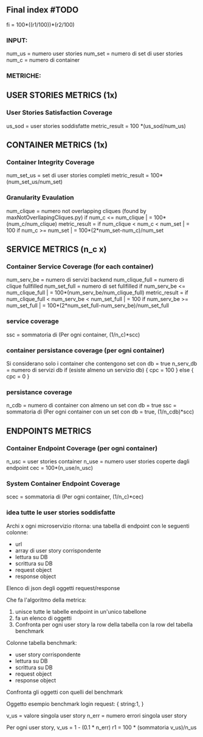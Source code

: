 ## Final index #TODO
fi = 100*((r1/100))*(r2/100)


### INPUT:
num_us = numero user stories
num_set = numero di set di user stories
num_c = numero di container


### METRICHE:

## USER STORIES METRICS (1x)

### User Stories Satisfaction Coverage
us_sod = user stories soddisfatte
metric_result = 100 *(us_sod/num_us)
  
## CONTAINER METRICS (1x)

### Container Integrity Coverage
num_set_us = set di user stories completi
metric_result = 100*(num_set_us/num_set)

### Granularity Evaulation
num_clique = numero not overlapping cliques (found by maxNotOverllapingCliques.py)
                    if num_c <= num_clique             | = 100*(num_c/num_clique)
metric_result =     if num_clique < num_c < num_set    | = 100
                    if num_c >= num_set                | = 100*(2*num_set-num_c)/num_set 
  
## SERVICE METRICS (n_c x)

### Container Service Coverage (for each container)
num_serv_be = numero di servizi backend
num_clique_full = numero di clique fullfilled
num_set_full = numero di set fullfilled
                    if num_serv_be <= num_clique_full                  | = 100*(num_serv_be/num_clique_full)
metric_result =     if num_clique_full < num_serv_be < num_set_full    | = 100
                    if num_serv_be >= num_set_full                     | = 100*(2*num_set_full-num_serv_be)/num_set_full 

### service coverage
ssc = sommatoria di (Per ogni container, (1/n_c)*scc)

### container persistance coverage (per ogni container)
Si considerano solo i container che contengono set con db = true
n_serv_db = numero di servizi db
if (esiste almeno un servizio db) {
    cpc = 100
} else {
    cpc = 0
}

### persistance coverage
n_cdb = numero di container con almeno un set con db = true
ssc = sommatoria di (Per ogni container con un set con db = true, (1/n_cdb)*scc)


## ENDPOINTS METRICS

### Container Endpoint Coverage (per ogni container)
n_usc = user stories container
n_use = numero user stories coperte dagli endpoint
cec = 100*(n_use/n_usc)

### System Container Endpoint Coverage 
scec = sommatoria di (Per ogni container, (1/n_c)*cec)




### idea tutte le user stories soddisfatte

Archi x ogni microservizio ritorna:
una tabella di endpoint con le seguenti colonne:
- url
- array di user story corrispondente
- lettura su DB
- scrittura su DB
- request object
- response object

Elenco di json degli oggetti request/response


Che fa l'algoritmo della metrica:
1) unisce tutte le tabelle endpoint in un'unico tabellone
2) fa un elenco di oggetti
3) Confronta per ogni user story la row della tabella con la row del tabella benchmark

Colonne tabella benchmark:
- user story corrispondente
- lettura su DB
- scrittura su DB
- request object
- response object

Confronta gli oggetti con quelli del benchmark

Oggetto esempio benchmark login request:
{
    string:1,
}

v_us = valore singola user story
n_err = numero errori singola user story

Per ogni user story, v_us = 1 - (0.1 * n_err)
r1 = 100 * (sommatoria v_us)/n_us
